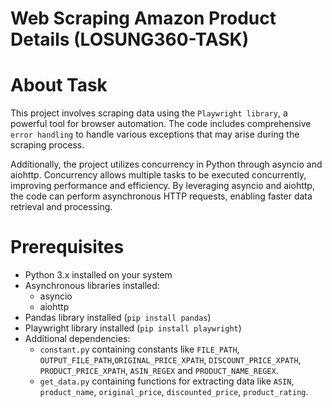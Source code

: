 # Web Scraping Amazon Product Details (LOSUNG360-TASK)

# About Task

This project involves scraping data using the `Playwright library`, a powerful tool for browser automation. The code includes comprehensive `error handling` to handle various exceptions that may arise during the scraping process.

Additionally, the project utilizes concurrency in Python through asyncio and aiohttp. Concurrency allows multiple tasks to be executed concurrently, improving performance and efficiency. By leveraging asyncio and aiohttp, the code can perform asynchronous HTTP requests, enabling faster data retrieval and processing.


# Prerequisites

- Python 3.x installed on your system
- Asynchronous libraries installed:
  - asyncio
  - aiohttp
- Pandas library installed (`pip install pandas`)
- Playwright library installed (`pip install playwright`)
- Additional dependencies:
  - `constant.py` containing constants like `FILE_PATH`, `OUTPUT_FILE_PATH`,`ORIGINAL_PRICE_XPATH`, `DISCOUNT_PRICE_XPATH`, `PRODUCT_PRICE_XPATH`, `ASIN_REGEX` and `PRODUCT_NAME_REGEX`.
  - `get_data.py` containing functions for extracting data like `ASIN`, `product_name`, `original_price`, `discounted_price`, `product_rating`.

